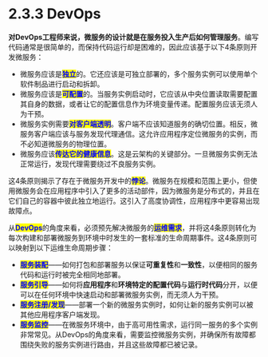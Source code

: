 # 2.3.3 DevOps

**对DevOps工程师来说，微服务的设计就是在服务投入生产后如何管理服务**。编写代码通常是很简单的，而保持代码运行却是困难的，因此应该基于以下4条原则开发微服务：

* 微服务应该是<mark style="color:blue;">**独立**</mark>的。它还应该是可独立部署的，多个服务实例可以使用单个软件制品进行启动和拆卸。
* 微服务应该是<mark style="color:blue;">**可配置**</mark>的。当服务实例启动时，它应该从中央位置读取需要配置其自身的数据，或者让它的配置信息作为环境变量传递。配置服务应该无须人为干预。
* 微服务实例需要<mark style="color:blue;">**对客户端透明**</mark>。客户端不应该知道服务的确切位置。相反，微服务客户端应该与服务发现代理通信。这允许应用程序定位微服务的实例，而不必知道微服务的物理位置。
* 微服务应该<mark style="color:blue;">**传达它的健康信息**</mark>。这是云架构的关键部分。一旦微服务实例无法正常运行，发现代理需要绕过不良服务实例。

这4条原则揭示了存在于微服务开发中的<mark style="color:blue;">**悖论**</mark>。微服务在规模和范围上更小，但使用微服务会在应用程序中引入了更多的活动部件，因为微服务是分布式的，并且在它们自己的容器中彼此独立地运行。这引入了高度协调性，应用程序中更容易出现故障点。

从<mark style="color:blue;">**DevOps**</mark>的角度来看，必须预先解决微服务的<mark style="color:blue;">**运维需求**</mark>，并将这4条原则转化为每次构建和部署微服务到环境中时发生的一套标准的生命周期事件。这4条原则可以映射到以下运维生命周期步骤：

* <mark style="color:blue;">**服务装配**</mark>——如何打包和部署服务以保证**可重复性**和**一致性**，以便相同的服务代码和运行时被完全相同地部署。
* <mark style="color:blue;">**服务引导**</mark>——如何将**应用程序**和**环境特定的配置代码**与**运行时代码**分开，以便可以在任何环境中快速启动和部署微服务实例，而无须人为干预。
* <mark style="color:blue;">**服务注册/发现**</mark>——部署一个新的微服务实例时，如何让新的服务实例可以被其他应用程序客户端发现。
* <mark style="color:blue;">**服务监控**</mark>——在微服务环境中，由于高可用性需求，运行同一服务的多个实例非常常见。从DevOps的角度来看，需要监控微服务实例，并确保所有故障都围绕失败的服务实例进行路由，并且这些故障都已被记录。
